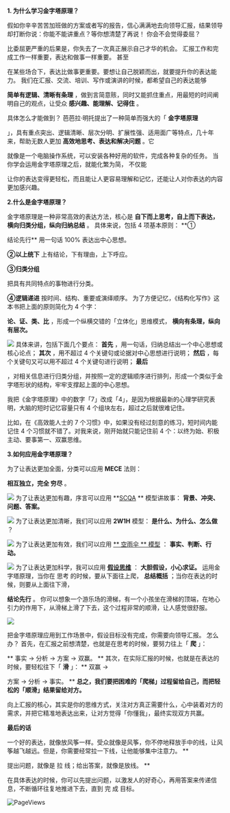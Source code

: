  **1. 为什么学习金字塔原理？**

假如你辛辛苦苦加班做的方案或者写的报告，信心满满地去向领导汇报，结果领导却打断你说：你能不能讲重点？等你想清楚了再说！  你会不会觉得委屈？

比委屈更严重的后果是，你失去了一次真正展示自己才华的机会。  汇报工作和完成工作一样重要，表达和做事一样重要。  甚至

在某些场合下，表达比做事更重要。要想让自己脱颖而出，就要提升你的表达能力。  我们在汇报、交流、培训、写作或演讲的时候，都希望自己的表达能够

**简单有逻辑、清晰有条理** ，做到言简意赅，同时又能抓住重点，用最短的时间阐明自己的观点，让受众 **感兴趣、能理解、记得住** 。

具体怎么才能做到？  芭芭拉·明托提出了一种简单而强大的「 **金字塔原理**

」，具有重点突出、逻辑清晰、层次分明、扩展性强、适用面广等特点，几十年来，帮助无数人更加 **高效地思考、表达和解决问题** 。它

就像是一个电脑操作系统，可以安装各种好用的软件，完成各种复杂的任务。  当你学会运用金字塔原理之后，就能化繁为简，  不仅能

让你的表达变得更轻松，而且能让人更容易理解和记忆，还能让人对你表达的内容更加感兴趣。

**2.什么是金字塔原理？**

金字塔原理是一种非常高效的表达方法，核心是 **自下而上思考，自上而下表达，横向归类分组，纵向归纳总结** 。  具体来说，包括 4 项基本原则：  **①

结论先行** 用一句话 100% 表达出中心思想。 

**②以上统下** 上有结论，下有理由，上下呼应。 

**③归类分组**

把具有共同特点的事物进行分类。 

**④逻辑递进** 按时间、结构、重要或演绎顺序。  为了方便记忆，《结构化写作》这本书把上面的原则简化为 4 个字：

**论、证、类、比** ，形成一个纵横交错的「立体化」思维模式， **横向有条理，纵向有层次。**

![](https://mmbiz.qpic.cn/mmbiz_png/giaycic3UNwo0TvU9YRXuk6BYbicSgIsPla0ZicV3ibULHKFyeINogn01bvUZgUvbaBYmDjNic1Bcj6HnBKmBwQjMfjw/640?wx_fmt=png) 具体来讲，包括下面几个要点：  **首先** ，用一句话，归纳总结出一个中心思想或核心论点；  **其次** ，用不超过 4 个关键句或论据对中心思想进行说明；  **然后** ，每个关键句又可以用不超过 4 个关键句进行说明；  **最后**

，对相关信息进行归类分组，并按照一定的逻辑顺序进行排列，形成一个类似于金字塔形状的结构，牢牢支撑起上面的中心思想。

我把《金字塔原理》中的数字「7」改成「4」，是因为根据最新的心理学研究表明，大脑的短时记忆容量只有 4 个组块左右，超过之后就很难记住。  

比如，在《高效能人士的 7 个习惯》中，如果没有经过刻意的练习，短时间内能记住 4 个习惯就不错了。对我来说，刚开始就只能记住前 4 个：以终为始、积极主动、要事第一、双赢思维。

**3.如何应用金字塔原理？**

 为了让表达更加全面，分类可以应用 **MECE** 法则：

**相互独立，完全 穷尽** 。

![](https://mmbiz.qpic.cn/mmbiz_png/giaycic3UNwo0TvU9YRXuk6BYbicSgIsPlaLGKLVZpg1Cd3nGnCwbeBUZojH3vLPE90KYEle6Uibna7NVgNxjumCSw/640?wx_fmt=png) 为了让表达更加有趣，序言可以应用 **[SCQA](https://mp.weixin.qq.com/s?__biz=MzA4ODE2OTIxMw==&mid=2653480392&idx=1&sn=ea0890c1c3e5f9b4b6516bcdbf62a5b4&scene=21#wechat_redirect) ** 模型讲故事： **背景、冲突、问题、答案。**

![](https://mmbiz.qpic.cn/mmbiz_png/giaycic3UNwo0TvU9YRXuk6BYbicSgIsPlaZBOYcj794nB7rljmfYRsbOXAC5ycoAt3Uj97ymLac6Uc0lHJ9xuSxw/640?wx_fmt=png) 为了让表达更加清晰，我们可以应用 **2W1H** 模型： **是什么、为什么、怎么做** ？

![](https://mmbiz.qpic.cn/mmbiz_png/giaycic3UNwo0TvU9YRXuk6BYbicSgIsPlaq7n5Bug6LgqJiaT507wicueg3WNKJYEkyuRDFLVuibYzxbCibpftp8a6Dw/640?wx_fmt=png) 为了让表达更加有效，我们可以应用 [** 空雨伞  ** 模型](https://mp.weixin.qq.com/s?__biz=MzA4ODE2OTIxMw==&mid=2653481315&idx=1&sn=091d654c726da55bbd03e1739042b8d9&scene=21#wechat_redirect) ： **事实、判断、行动。**

![](https://mmbiz.qpic.cn/mmbiz_png/giaycic3UNwo0TvU9YRXuk6BYbicSgIsPlajqJvicmiaCRbLprlaicqCYicNuNtJygicvTdkSJ5oicrwclTrmoxaJBwytSg/640?wx_fmt=png) 为了让表达更加科学，我可以应用 [**假设思维**](http://mp.weixin.qq.com/s?__biz=MzA4ODE2OTIxMw==&mid=2653478494&idx=1&sn=7fb2bb4f04f2c6d64561210164529274&chksm=8bf231ccbc85b8dab3ffb4dffcc56547684ca5ee35f52648cac60c229cbf6e79a1da413bb78a&scene=21#wechat_redirect) ： **大胆假设，小心求证。** 运用金字塔原理，当你在  思考  的时候，要从下面往上爬， **总结概括** ；当你在表达的时候，则要从上面往下滑，

**结论先行** 。  你可以想象一个游乐场的滑梯，有一个小孩坐在滑梯的顶端，在地心引力的作用下，从滑梯上滑了下去，这个过程非常的顺滑，让人感觉很舒服。

![](https://mmbiz.qpic.cn/mmbiz_jpg/giaycic3UNwo2Eub2ECG4nAvR6KNToBsUL0aTC7IVyLXlYrkvw7WllXibPcVCA8kxib8ych5H2hWia1WqAicaUdMXRPQ/640?wx_fmt=jpeg) 

把金字塔原理应用到工作场景中，假设目标没有完成，你需要向领导汇报。  怎么办？  首先，在汇报之前想清楚，也就是在思考的时候，要努力往上「 **爬** 」：

** 事实 →  分析 →  方案 →  双赢。  ** 其次，在实际汇报的时候，也就是在表达的时候，要轻松往下「 **滑** 」：  ** 双赢 →

方案 →  分析 →  事实。  ** **总之，我们要把困难的「爬梯」过程留给自己，而把轻松的「顺滑」结果留给对方。**

向上汇报的核心，其实是你的思维方式，关注对方真正需要什么，心中装着对方的需求，并把它精准地表达出来，让对方觉得「你懂我」，最终实现双方共赢。

**最后的话**

 一个好的表达，就像放风筝一样。受众就像是风筝，你不停地释放手中的线，让风筝越飞越远。但是，你需要经常拉一下线，让他能够集中注意力。  **

提出问题，就像是  拉  线；给出答案，就像是放线。  **

在具体表达的时候，你可以先提出问题，以激发人的好奇心，再用答案来传递信息，不断循环往复地推进下去，直到  完  成  目标。

![PageViews](https://visitor-badge.laobi.icu/badge?page_id=sjhfx.linji&left_text=PageViews&right_color=%2300589F)